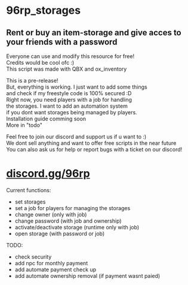 # 96rp_storages
<h2>Rent or buy an item-storage and give acces to your friends with a password</h2>
<p>
  Everyone can use and modify this resource for free!<br>
  Credits would be cool ofc :)<br>
  This script was made with QBX and ox_inventory
</p>
<p>
  This is a pre-release!<br>
  But, everything is working. I just want to add some things<br>
  and check if my freestyle code is 100% secured :D<br>
  Right now, you need players with a job for handling<br>
  the storages. I want to add an automation system<br>
  if you dont want storages being managed by players.<br>
  Installation guide comming soon<br>
  More in "todo"
</p>
<p>
   Feel free to join our discord and support us if u want to :)<br>
   We dont sell anything and want to offer free scripts in the near future<br>
   You can also ask us for help or report bugs with a ticket on our discord!
</p>
<h1><a href="https://discord.gg/96rp">discord.gg/96rp</a></h1>
Current functions:
<ul>
   <li>set storages</li>
   <li>set a job for players for managing the storages</li>
   <li>change owner (only with job)</li>
   <li>change password (with job and ownership)</li>
   <li>activate/deactivate storage (runtime only with job)</li>
   <li>open storage (with password or job)</li>
</ul>

TODO:
<ul>
   <li>check security</li>
   <li>add npc for monthly payment</li>
   <li>add automate payment check up</li>
   <li>add automate ownership removal (if payment wasnt paied)</li>
</ul>
